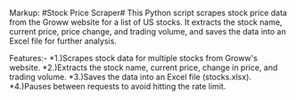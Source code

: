 Markup: #Stock Price Scraper#
This Python script scrapes stock price data from the Groww website for a list of US stocks. It extracts the stock name, current price, price change, and trading volume, and saves the data into an Excel file for further analysis.

Features:-
*1.)Scrapes stock data for multiple stocks from Groww's website.
*2.)Extracts the stock name, current price, change in price, and trading volume.
*3.)Saves the data into an Excel file (stocks.xlsx).
*4.)Pauses between requests to avoid hitting the rate limit.
